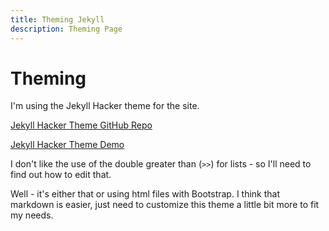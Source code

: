 ```yaml
---
title: Theming Jekyll
description: Theming Page
---
```


# Theming

I'm using the Jekyll Hacker theme for the site.

[Jekyll Hacker Theme GitHub Repo](https://github.com/pages-themes/hacker)

[Jekyll Hacker Theme Demo](https://pages-themes.github.io/hacker/)

I don't like the use of the double greater than (`>>`) for lists - so I'll need to find out how to edit that.

Well - it's either that or using html files with Bootstrap. I think that markdown is easier, just need to customize this theme a little bit more to fit my needs.
